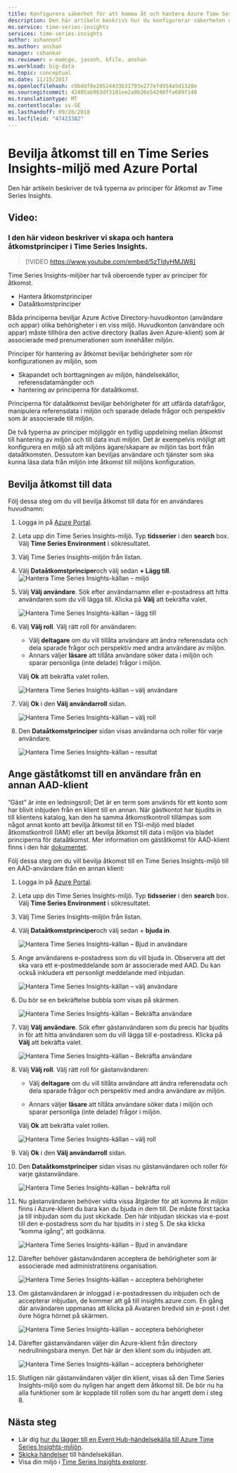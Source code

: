 ```yaml
---
title: Konfigurera säkerhet för att komma åt och hantera Azure Time Series Insights | Microsoft Docs
description: Den här artikeln beskrivs hur du konfigurerar säkerheten och behörigheterna som hanteringsåtkomst principer och data åtkomstprinciper för att skydda Azure Time Series Insights.
ms.service: time-series-insights
services: time-series-insights
author: ashannon7
ms.author: anshan
manager: cshankar
ms.reviewer: v-mamcge, jasonh, kfile, anshan
ms.workload: big-data
ms.topic: conceptual
ms.date: 11/15/2017
ms.openlocfilehash: c9bddf8e20524433b31793e277efd954a5d1320e
ms.sourcegitcommit: 42405ab963df3101ee2a9b26e54240ffa689f140
ms.translationtype: MT
ms.contentlocale: sv-SE
ms.lasthandoff: 09/28/2018
ms.locfileid: "47423382"
---
```

# <a name="grant-data-access-to-a-time-series-insights-environment-using-azure-portal"></a>Bevilja åtkomst till en Time Series Insights-miljö med Azure Portal

Den här artikeln beskriver de två typerna av principer för åtkomst av Time Series Insights.

## <a name="video"></a>Video: 

### <a name="in-this-video-we-cover-creating-and-managing-access-policies-within-time-series-insights-br"></a>I den här videon beskriver vi skapa och hantera åtkomstprinciper i Time Series Insights. </br>

> [!VIDEO https://www.youtube.com/embed/5zTIdyHMJW8]

Time Series Insights-miljöer har två oberoende typer av principer för åtkomst.

* Hantera åtkomstprinciper
* Dataåtkomstprinciper

Båda principerna beviljar Azure Active Directory-huvudkonton (användare och appar) olika behörigheter i en viss miljö. Huvudkonton (användare och appar) måste tillhöra den active directory (kallas även Azure-klient) som är associerade med prenumerationen som innehåller miljön.

Principer för hantering av åtkomst beviljar behörigheter som rör konfigurationen av miljön, som
*   Skapandet och borttagningen av miljön, händelsekällor, referensdatamängder och
*   hantering av principerna för dataåtkomst.

Principerna för dataåtkomst beviljar behörigheter för att utfärda datafrågor, manipulera referensdata i miljön och sparade delade frågor och perspektiv som är associerade till miljön.

De två typerna av principer möjliggör en tydlig uppdelning mellan åtkomst till hantering av miljön och till data inuti miljön. Det är exempelvis möjligt att konfigurera en miljö så att miljöns ägare/skapare av miljön tas bort från dataåtkomsten. Dessutom kan beviljas användare och tjänster som ska kunna läsa data från miljön inte åtkomst till miljöns konfiguration.

## <a name="grant-data-access"></a>Bevilja åtkomst till data
Följ dessa steg om du vill bevilja åtkomst till data för en användares huvudnamn:

1. Logga in på [Azure Portal](https://portal.azure.com).

2. Leta upp din Time Series Insights-miljö. Typ **tidsserier** i den **search** box. Välj **Time Series Environment** i sökresultatet. 

3. Välj Time Series Insights-miljön från listan.
   
4. Välj **Dataåtkomstprinciper**och välj sedan **+ Lägg till**.
  ![Hantera Time Series Insights-källan – miljö](media/data-access/getstarted-grant-data-access1.png)

5. Välj **Välj användare**.  Sök efter användarnamn eller e-postadress att hitta användaren som du vill lägga till. Klicka på **Välj** att bekräfta valet. 

   ![Hantera Time Series Insights-källan – lägg till](media/data-access/getstarted-grant-data-access2.png)

6. Välj **Välj roll**. Välj rätt roll för användaren:
   - Välj **deltagare** om du vill tillåta användare att ändra referensdata och dela sparade frågor och perspektiv med andra användare av miljön. 
   - Annars väljer **läsare** att tillåta användare söker data i miljön och sparar personliga (inte delade) frågor i miljön.

   Välj **Ok** att bekräfta valet rollen.

   ![Hantera Time Series Insights-källan – välj användare](media/data-access/getstarted-grant-data-access3.png)

8. Välj **Ok** i den **Välj användarroll** sidan.

   ![Hantera Time Series Insights-källan – välj roll](media/data-access/getstarted-grant-data-access4.png)

9. Den **Dataåtkomstprinciper** sidan visas användarna och roller för varje användare.

   ![Hantera Time Series Insights-källan – resultat](media/data-access/getstarted-grant-data-access5.png)

## <a name="provide-guest-access-to-a-user-from-another-aad-tenant"></a>Ange gäståtkomst till en användare från en annan AAD-klient

”Gäst” är inte en ledningsroll; Det är en term som används för ett konto som har blivit inbjuden från en klient till en annan. När gästkontot har bjudits in till klientens katalog, kan den ha samma åtkomstkontroll tillämpas som något annat konto att bevilja åtkomst till en TSI-miljö med bladet åtkomstkontroll (IAM) eller att bevilja åtkomst till data i miljön via bladet principerna för dataåtkomst. Mer information om gäståtkomst för AAD-klient finns i den här [dokumentet](https://docs.microsoft.com/azure/active-directory/b2b/add-users-administrator).

Följ dessa steg om du vill bevilja åtkomst till en Time Series Insights-miljö till en AAD-användare från en annan klient:

1. Logga in på [Azure Portal](https://portal.azure.com).

2. Leta upp din Time Series Insights-miljö. Typ **tidsserier** i den **search** box. Välj **Time Series Environment** i sökresultatet.

3. Välj Time Series Insights-miljön från listan.

4. Välj **Dataåtkomstprinciper**och välj sedan + **bjuda in**.

    ![Hantera Time Series Insights-källan – Bjud in användare](media/data-access/getstarted-grant-data-access6.png)

5. Ange användarens e-postadress som du vill bjuda in. Observera att det ska vara ett e-postmeddelande som är associerade med AAD. Du kan också inkludera ett personligt meddelande med inbjudan.

    ![Hantera Time Series Insights-källan – välj användare](media/data-access/getstarted-grant-data-access7.png)

6. Du bör se en bekräftelse bubbla som visas på skärmen.

    ![Hantera Time Series Insights-källan – Bekräfta användare](media/data-access/getstarted-grant-data-access8.png)

7. Välj **Välj användare**. Sök efter gästanvändaren som du precis har bjudits in för att hitta användaren som du vill lägga till e-postadress. Klicka på **Välj** att bekräfta valet.
  
    ![Hantera Time Series Insights-källan – Bekräfta användare](media/data-access/getstarted-grant-data-access9.png)

8. Välj **Välj roll**. Välj rätt roll för gästanvändaren:

    * Välj **deltagare** om du vill tillåta användare att ändra referensdata och dela sparade frågor och perspektiv med andra användare av miljön.

    * Annars väljer **läsare** att tillåta användare söker data i miljön och sparar personliga (inte delade) frågor i miljön.

    Välj **Ok** att bekräfta valet rollen.

    ![Hantera Time Series Insights-källan – välj roll](media/data-access/getstarted-grant-data-access10.png)

9. Välj **Ok** i den **Välj användarroll** sidan.

10. Den **Dataåtkomstprinciper** sidan visas nu gästanvändaren och roller för varje gästanvändare.

    ![Hantera Time Series Insights-källan – bekräfta roll](media/data-access/getstarted-grant-data-access11.png)

11. Nu gästanvändaren behöver vidta vissa åtgärder för att komma åt miljön finns i Azure-klient du bara kan du bjuda in dem till. De måste först tacka ja till inbjudan som du just skickade. Den här inbjudan skickas via e-post till den e-postadress som du har bjudits in i steg 5. De ska klicka ”komma igång”, att godkänna.

    ![Hantera Time Series Insights-källan – Bjud in användare](media/data-access/getstarted-grant-data-access12.png)

12. Därefter behöver gästanvändaren acceptera de behörigheter som är associerade med administratörens organisation.

    ![Hantera Time Series Insights-källan – acceptera behörigheter](media/data-access/getstarted-grant-data-access13.png)

13. Om gästanvändaren är inloggad i e-postadressen du inbjuden och de accepterar inbjudan, de kommer att gå till insights.azure.com. En gång där användaren uppmanas att klicka på Avataren bredvid sin e-post i det övre högra hörnet på skärmen. 

    ![Hantera Time Series Insights-källan – acceptera behörigheter](media/data-access/getstarted-grant-data-access14.png)

14. Därefter gästanvändaren väljer din Azure-klient från directory nedrullningsbara menyn. Det här är den klient som du inbjuden att. 

    ![Hantera Time Series Insights-källan – acceptera behörigheter](media/data-access/getstarted-grant-data-access15.png)

15. Slutligen när gästanvändaren väljer din klient, visas så den Time Series Insights-miljö som du nyligen har angett dem åtkomst till. De bör nu ha alla funktioner som är kopplade till rollen som du har angett dem i steg 8.

## <a name="next-steps"></a>Nästa steg
* Lär dig [hur du lägger till en Event Hub-händelsekälla till Azure Time Series Insights-miljön](time-series-insights-how-to-add-an-event-source-eventhub.md).
* [Skicka händelser](time-series-insights-send-events.md) till händelsekällan.
* Visa din miljö i [Time Series Insights explorer](https://insights.timeseries.azure.com).
